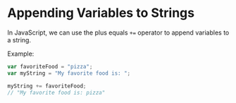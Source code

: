 # Appending Variables to Strings

In JavaScript, we can use the plus equals `+=` operator to append variables to a string.

Example:

```js
var favoriteFood = "pizza";
var myString = "My favorite food is: ";

myString += favoriteFood;
// "My favorite food is: pizza"
```
